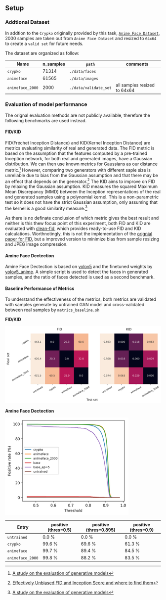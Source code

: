 ## Setup

### Addtional Dataset
In addtion to the `Crypko` originally provided by this task, [`Anime Face Dataset`](https://github.com/bchao1/Anime-Face-Dataset), 2000 samples are taken out from `Anime Face Dataset` and resized to `64x64` to create a `valid set` for future needs.

The dataset are organized as follow:

| Name             | n_samples | `path`                | comments |
|------------------|-----------|-----------------------|----------|
| `crypko`         | 71314     | `./data/faces`        | |
| `animeface`      | 61565     | `./data/images`       | |
| `animeface_2000` | 2000      | `./data/validate_set` | all samples resized to 64x64 |

### Evaluation of model performance

The orignal evaluation methods are not publicly available, therefore the following benchmarks are used instead.

#### FID/KID

FID(Fréchet Inception Distance) and KID(Kernel Inception Distance) are metrics evaluating similarity of real and generated data. The FID metric is based on the assumption that the features computed by a pre-trained Inception network, for both real and generated images, have a Gaussian distribution. We can then use known metrics for Gaussians as our distance metric.[^1] However, comparing two generators with different saple size is unreliable due to bias from the Gaussian assumption and that there may be an effect that depends on the generator.[^2] The KID aims to improve on FID by relaxing the Gaussian assumption. KID measures the squared Maximum Mean Discrepancy (MMD) between the Inception representations of the real and generated samples using a polynomial kernel. This is a non-parametric test so it does not have the strict Gaussian assumption, only assuming that the kernel is a good similarity measure.[^1]

As there is no definate conclusion of which metric gives the best result and neither is this thew focus point of this experiment, both FID and KID are evaluated with [clean-fid](https://github.com/GaParmar/clean-fid), which provides ready-to-use FID and KID calculations. Worthnotingly, this is not the implementation of the [orignial paper for FID](https://arxiv.org/abs/1706.08500), but a improved version to minimize bias from sample resizing and JPEG image compression.

[^1]: [A study on the evaluation of generative models](https://arxiv.org/abs/2206.10935)
[^2]: [Effectively Unbiased FID and Inception Score and where to find them](https://arxiv.org/abs/1911.07023)

#### Amine Face Dectection

Amine Face Dectection is based on [yolov5](https://github.com/ultralytics/yolov5) and the finetuned weights by [yolov5_anime](https://github.com/zymk9/yolov5_anime). A simple script is used to detect the faces in generated samples, and the ratio of faces detected is used as a second benchmark.

#### Baseline Performance of Metrics

To understand the effectiveness of the metrics, both metrics are validated with samples generate by untrained GAN model and cross-validated between real samples by `matrics_baseline.sh`

**FID/KID**

<img src="./assets/fid_kid_baseline.png" alt="fid_kid_baseline" width="800"/>

**Amine Face Dectection**


<img src="./assets/afd_baseline.png" alt="afd_baseline" width="400"/>


| Entry            | positive (thres=0.5) | positive (thres=0.895) | positive (thres=0.9) |
|------------------|----------------------|------------------------|----------------------|
| `untrained`      | 0.0 %                | 0.0 %                  | 0.0 %                |
| `crypko`         | 99.6 %               | 69.6 %                 | 61.3 %               |
| `animeface`      | 99.7 %               | 89.4 %                 | 84.5 %               |
| `animeface_2000` | 99.8 %               | 88.2 %                 | 83.5 %               |
